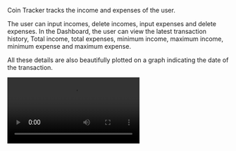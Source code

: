 Coin Tracker tracks the income and expenses of the user.


The user can input incomes, delete incomes, input expenses and delete expenses. 
In the Dashboard, the user can view the latest transaction history, Total income, total expenses, minimum income, maximum income, minimum expense and maximum expense. 

All these details are also beautifully plotted on a graph indicating the date of the transaction. 

![Video]([https://drive.google.com/file/d/1YzatOOUq6yYo-Q4tUq5bXfggRBH1QDXl/view?usp=sharing](https://raw.githubusercontent.com/supreeta-anand-byatnal/Coin-Tracker/main/Demo.mp4)https://raw.githubusercontent.com/supreeta-anand-byatnal/Coin-Tracker/main/Demo.mp4)
